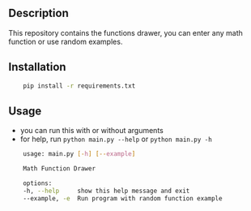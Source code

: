 ## Description
This repository contains the functions drawer, you can enter any math function or use random examples.

## Installation
```bash
    pip install -r requirements.txt
```

## Usage
- you can run this with or without arguments
- for help, run `python main.py --help` or `python main.py -h`

```bash
    usage: main.py [-h] [--example]

    Math Function Drawer

    options:
    -h, --help     show this help message and exit
    --example, -e  Run program with random function example
```
